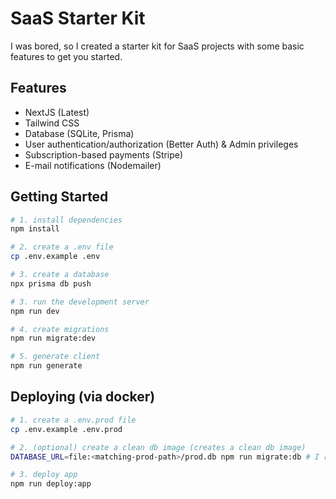 # SaaS Starter Kit

I was bored, so I created a starter kit for SaaS projects with some basic features to get you started.

## Features

- NextJS (Latest)
- Tailwind CSS
- Database (SQLite, Prisma)
- User authentication/authorization (Better Auth) & Admin privileges
- Subscription-based payments (Stripe)
- E-mail notifications (Nodemailer)

## Getting Started

```sh
# 1. install dependencies
npm install

# 2. create a .env file
cp .env.example .env

# 3. create a database
npx prisma db push

# 3. run the development server
npm run dev

# 4. create migrations
npm run migrate:dev

# 5. generate client
npm run generate
```

## Deploying (via docker)

```sh
# 1. create a .env.prod file
cp .env.example .env.prod

# 2. (optional) create a clean db image (creates a clean db image)
DATABASE_URL=file:<matching-prod-path>/prod.db npm run migrate:db # I recommend $PWD/data/prod.db

# 3. deploy app
npm run deploy:app
```
